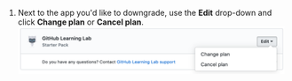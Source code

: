 1. Next to the app you'd like to downgrade, use the **Edit** drop-down and click **Change plan** or **Cancel plan**. ![Editar link na seção Compras no Marketplace das configurações de faturamento da sua conta pessoal](/assets/images/help/marketplace/marketplace-edit-app-billing-settings.png)
